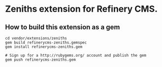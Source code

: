 # Zeniths extension for Refinery CMS.

## How to build this extension as a gem

    cd vendor/extensions/zeniths
    gem build refinerycms-zeniths.gemspec
    gem install refinerycms-zeniths.gem

    # Sign up for a http://rubygems.org/ account and publish the gem
    gem push refinerycms-zeniths.gem